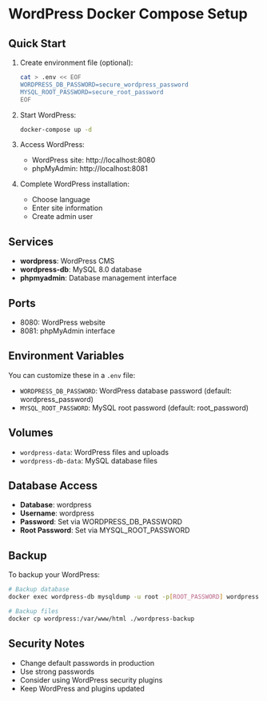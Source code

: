# WordPress Docker Compose Setup

## Quick Start

1. Create environment file (optional):
   ```bash
   cat > .env << EOF
   WORDPRESS_DB_PASSWORD=secure_wordpress_password
   MYSQL_ROOT_PASSWORD=secure_root_password
   EOF
   ```

2. Start WordPress:
   ```bash
   docker-compose up -d
   ```

3. Access WordPress:
   - WordPress site: http://localhost:8080
   - phpMyAdmin: http://localhost:8081

4. Complete WordPress installation:
   - Choose language
   - Enter site information
   - Create admin user

## Services

- **wordpress**: WordPress CMS
- **wordpress-db**: MySQL 8.0 database
- **phpmyadmin**: Database management interface

## Ports

- 8080: WordPress website
- 8081: phpMyAdmin interface

## Environment Variables

You can customize these in a `.env` file:
- `WORDPRESS_DB_PASSWORD`: WordPress database password (default: wordpress_password)
- `MYSQL_ROOT_PASSWORD`: MySQL root password (default: root_password)

## Volumes

- `wordpress-data`: WordPress files and uploads
- `wordpress-db-data`: MySQL database files

## Database Access

- **Database**: wordpress
- **Username**: wordpress
- **Password**: Set via WORDPRESS_DB_PASSWORD
- **Root Password**: Set via MYSQL_ROOT_PASSWORD

## Backup

To backup your WordPress:
```bash
# Backup database
docker exec wordpress-db mysqldump -u root -p[ROOT_PASSWORD] wordpress > backup.sql

# Backup files
docker cp wordpress:/var/www/html ./wordpress-backup
```

## Security Notes

- Change default passwords in production
- Use strong passwords
- Consider using WordPress security plugins
- Keep WordPress and plugins updated
